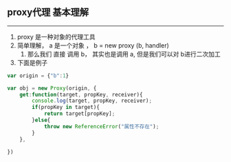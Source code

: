 ## proxy代理 基本理解
---
1. proxy 是一种对象的代理工具
2. 简单理解， a 是一个对象 ， b = new proxy (b, handler)
   1.  那么我们 直接 调用 b， 其实也是调用 a, 但是我们可以对 b进行二次加工
3. 下面是例子

```javascript {.line-numbers}
var origin = {"b":1} 

var obj = new Proxy(origin, {
    get:function(target, propKey, receiver){
        console.log(target, propKey, receiver);
        if(propKey in target){
            return target[propKey];
        }else{
            throw new ReferenceError("属性不存在");
        }
    },

})
```


